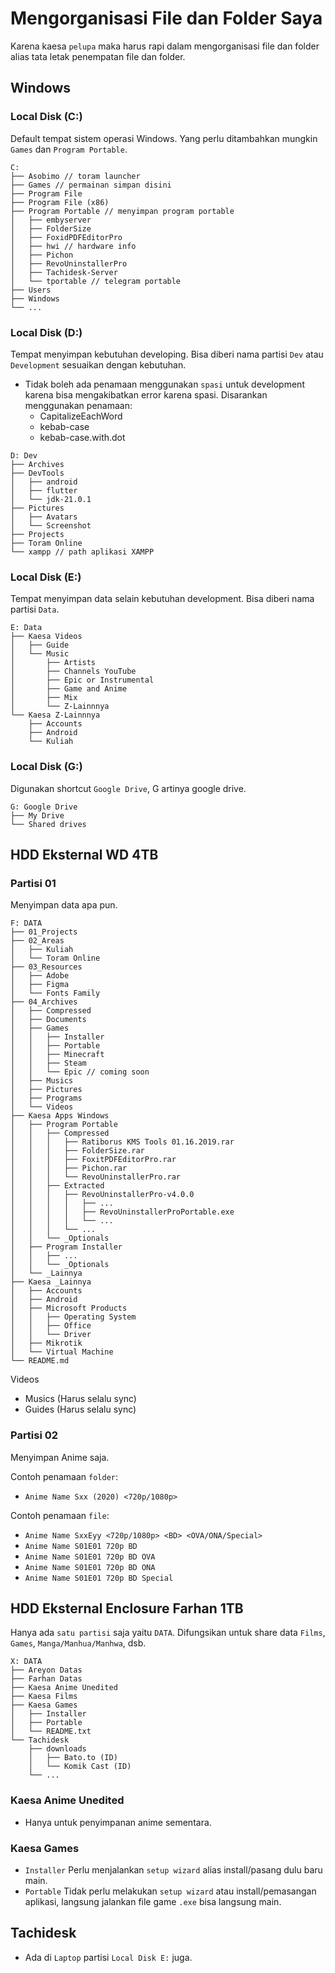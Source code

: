 # Mengorganisasi File dan Folder Saya

Karena kaesa `pelupa` maka harus rapi dalam mengorganisasi file dan folder alias tata letak penempatan file dan folder.

## Windows

### Local Disk (C:)

Default tempat sistem operasi Windows. Yang perlu ditambahkan mungkin `Games` dan `Program Portable`.

```tree
C:
├── Asobimo // toram launcher
├── Games // permainan simpan disini
├── Program File
├── Program File (x86)
├── Program Portable // menyimpan program portable
│   ├── embyserver
│   ├── FolderSize
│   ├── FoxidPDFEditorPro
│   ├── hwi // hardware info
│   ├── Pichon
│   ├── RevoUninstallerPro
│   ├── Tachidesk-Server
│   └── tportable // telegram portable
├── Users
├── Windows
└── ...
```

### Local Disk (D:)

Tempat menyimpan kebutuhan developing. Bisa diberi nama partisi `Dev` atau `Development` sesuaikan dengan kebutuhan.

- Tidak boleh ada penamaan menggunakan `spasi` untuk development karena bisa mengakibatkan error karena spasi. Disarankan menggunakan penamaan:
  - CapitalizeEachWord
  - kebab-case
  - kebab-case.with.dot

```tree
D: Dev
├── Archives
├── DevTools
│   ├── android
│   ├── flutter
│   └── jdk-21.0.1
├── Pictures
│   ├── Avatars
│   └── Screenshot
├── Projects
├── Toram Online
└── xampp // path aplikasi XAMPP
```

### Local Disk (E:)

Tempat menyimpan data selain kebutuhan development. Bisa diberi nama partisi `Data`.

```tree
E: Data
├── Kaesa Videos
│   ├── Guide
│   └── Music
│       ├── Artists
│       ├── Channels YouTube
│       ├── Epic or Instrumental
│       ├── Game and Anime
│       ├── Mix
│       └── Z-Lainnnya
└── Kaesa Z-Lainnnya
    ├── Accounts
    ├── Android
    └── Kuliah
```

### Local Disk (G:)

Digunakan shortcut `Google Drive`, G artinya google drive.

```tree
G: Google Drive
├── My Drive
└── Shared drives
```

## HDD Eksternal WD 4TB

### Partisi 01

Menyimpan data apa pun.

```tree
F: DATA
├── 01_Projects
├── 02_Areas
│   ├── Kuliah
│   └── Toram Online
├── 03_Resources
│   ├── Adobe
│   ├── Figma
│   └── Fonts Family
├── 04_Archives
│   ├── Compressed
│   ├── Documents
│   ├── Games
│   │   ├── Installer
│   │   ├── Portable
│   │   ├── Minecraft
│   │   ├── Steam
│   │   └── Epic // coming soon
│   ├── Musics
│   ├── Pictures
│   ├── Programs
│   └── Videos
├── Kaesa Apps Windows
│   ├── Program Portable
│   │   ├── Compressed
│   │   │   ├── Ratiborus KMS Tools 01.16.2019.rar
│   │   │   ├── FolderSize.rar
│   │   │   ├── FoxitPDFEditorPro.rar
│   │   │   ├── Pichon.rar
│   │   │   └── RevoUninstallerPro.rar
│   │   ├── Extracted
│   │   │   ├── RevoUninstallerPro-v4.0.0
│   │   │   │   ├── ...
│   │   │   │   ├── RevoUninstallerProPortable.exe
│   │   │   │   └── ...
│   │   │   └── ...
│   │   └── _Optionals
│   ├── Program Installer
│   │   ├── ...
│   │   └── _Optionals
│   └── _Lainnya
├── Kaesa _Lainnya
│   ├── Accounts
│   ├── Android
│   ├── Microsoft Products
│   │   ├── Operating System
│   │   ├── Office
│   │   └── Driver
│   ├── Mikrotik
│   └── Virtual Machine
└── README.md
```

Videos

- Musics (Harus selalu sync)
- Guides (Harus selalu sync)

### Partisi 02

Menyimpan Anime saja.

Contoh penamaan `folder`:

- `Anime Name Sxx (2020) <720p/1080p>`

Contoh penamaan `file`:

- `Anime Name SxxEyy <720p/1080p> <BD> <OVA/ONA/Special>`
- `Anime Name S01E01 720p BD`
- `Anime Name S01E01 720p BD OVA`
- `Anime Name S01E01 720p BD ONA`
- `Anime Name S01E01 720p BD Special`

## HDD Eksternal Enclosure Farhan 1TB

Hanya ada `satu partisi` saja yaitu `DATA`. Difungsikan untuk share data `Films`, `Games`, `Manga/Manhua/Manhwa`, dsb.

```tree
X: DATA
├── Areyon Datas
├── Farhan Datas
├── Kaesa Anime Unedited
├── Kaesa Films
├── Kaesa Games
│   ├── Installer
│   ├── Portable
│   └── README.txt
└── Tachidesk
    ├── downloads
    │   ├── Bato.to (ID)
    │   └── Komik Cast (ID)
    └── ...
```

### Kaesa Anime Unedited

- Hanya untuk penyimpanan anime sementara.

### Kaesa Games

- `Installer`
  Perlu menjalankan `setup wizard` alias install/pasang dulu baru main.
- `Portable`
  Tidak perlu melakukan `setup wizard` atau install/pemasangan aplikasi, langsung jalankan file game `.exe` bisa langsung main.

## Tachidesk

- Ada di `Laptop` partisi `Local Disk E:` juga.

